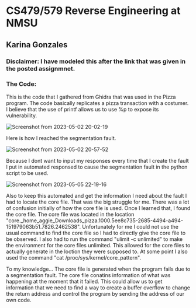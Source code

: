 # CS479/579 Reverse Engineering at NMSU
## Karina Gonzales

### Disclaimer: I have modeled this after the link that was given in the posted assignmnet. 

### The Code:

  This is the code that I gathered from Ghidra that was used in the Pizza program. The code basically replicates a pizza transaction with a costumer. I believe that the use of printf allows us to use %p to expose its vulnerability.


![Screenshot from 2023-05-02 20-02-19](https://user-images.githubusercontent.com/111537927/235828898-fe196cce-f0b6-41b5-adae-cae4c8069295.png)

  Here is how I reached the segmentation fault. 


![Screenshot from 2023-05-02 20-57-52](https://user-images.githubusercontent.com/111537927/235830421-3dba45e7-bb27-4cbf-823f-e57489a42732.png)

  Because I dont want to input my responses every time that I create the fault I put in automated responsed to cause the segmentation fault in the python script to be used.

![Screenshot from 2023-05-05 22-19-16](https://user-images.githubusercontent.com/111537927/236601828-45a84296-2a25-4f40-bd78-e7d2bbebeb20.png)

  Also to keep this automated and get the information I need about the fault I had to locate the core file. That was the big struggle for me. There was a lot of confusion initially of how the core file is used. Once I learned that, I found the core file. The core file was located in the location "core._home_aggie_Downloads_pizza.1000.5ee8c735-2685-4494-a494-151979063b51.7826.2462538". Unfortunately for me I could not use the usual command to find the core file so I had to directly give the core file to be observed. I also had to run the command "ulimit -c unlimited" to make the environment for the core files unlimited. This allowed for the core files to actually generate in the loction they were supposed to. At some point I also used the command 
"cat /proc/sys/kernel/core_pattern". 

  To my knowledge... The core file is generated when the program fails due to a segmentation fault. The core file conatins information of what was happening at the moment that it failed. This could allow us to get information that we need to find a way to create a buffer overflow to change the return address and control the program by sending the address of our own code.                 

 
